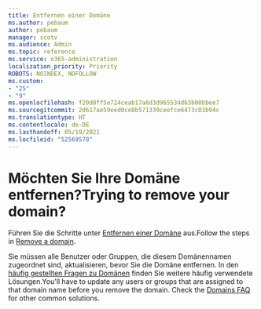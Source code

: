 ```yaml
---
title: Entfernen einer Domäne
ms.author: pebaum
author: pebaum
manager: scotv
ms.audience: Admin
ms.topic: reference
ms.service: o365-administration
localization_priority: Priority
ROBOTS: NOINDEX, NOFOLLOW
ms.custom:
- "25"
- "9"
ms.openlocfilehash: f20d0ff5e724ceab17a6d3d965534d63b00bbee7
ms.sourcegitcommit: 2d617ae59eed0ce8b571339ceefce6473c03b94c
ms.translationtype: HT
ms.contentlocale: de-DE
ms.lasthandoff: 05/19/2021
ms.locfileid: "52569578"
---
```

# <a name="trying-to-remove-your-domain"></a><span data-ttu-id="06309-102">Möchten Sie Ihre Domäne entfernen?</span><span class="sxs-lookup"><span data-stu-id="06309-102">Trying to remove your domain?</span></span>

<span data-ttu-id="06309-103">Führen Sie die Schritte unter [Entfernen einer Domäne](/microsoft-365/admin/get-help-with-domains/remove-a-domain) aus.</span><span class="sxs-lookup"><span data-stu-id="06309-103">Follow the steps in [Remove a domain](/microsoft-365/admin/get-help-with-domains/remove-a-domain).</span></span>
  
<span data-ttu-id="06309-p101">Sie müssen alle Benutzer oder Gruppen, die diesem Domänennamen zugeordnet sind, aktualisieren, bevor Sie die Domäne entfernen. In den [häufig gestellten Fragen zu Domänen](/microsoft-365/admin/setup/domains-faq) finden Sie weitere häufig verwendete Lösungen.</span><span class="sxs-lookup"><span data-stu-id="06309-p101">You'll have to update any users or groups that are assigned to that domain name before you remove the domain. Check the [Domains FAQ](/microsoft-365/admin/setup/domains-faq) for other common solutions.</span></span>
  
